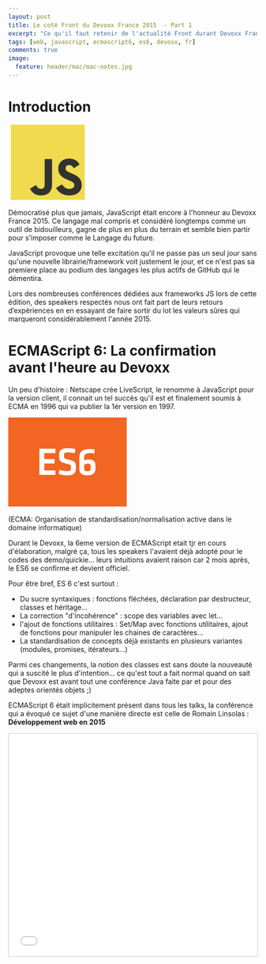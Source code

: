 ```yaml
---
layout: post
title: Le coté Front du Devoxx France 2015  - Part 1
excerpt: "Ce qu'il faut retenir de l'actualité Front durant Devoxx France 2015. Partie 1 : La confirmation avant l'heure au Devoxx de l'ECMAScript 6"
tags: [web, javascript, ecmascript6, es6, devoxx, fr]
comments: true
image:
  feature: header/mac/mac-notes.jpg
---
```

# Introduction
<p class="image-pull-right">
<img src="/images/2015/js-logo.png" style="width: 150px; margin-left: 5px" />
</p>
<p>
Démocratisé plus que jamais, JavaScript était encore à l'honneur au Devoxx France 2015. Ce langage mal compris et considéré longtemps comme un outil de bidouilleurs, gagne de plus en plus du terrain et semble bien partir pour s’imposer comme le Langage du future.
</p>
<p>
JavaScript provoque une telle excitation qu'il ne passe pas un seul jour sans qu'une nouvelle librairie/framework voit justement le jour, et ce n'est pas sa premiere place au podium des langages les plus actifs de GitHub qui le démentira.
</p>
<p>
Lors des nombreuses conférences dédiées aux frameworks JS lors de cette édition, des speakers respectés nous ont fait part de leurs retours d’expériences en en essayant de faire sortir du lot les valeurs sûres qui marqueront considérablement l'année 2015.
</p>

# ECMAScript 6: La confirmation avant l'heure au Devoxx

Un peu d'histoire : Netscape crée LiveScript, le renomme à JavaScript pour la version client, il connait un tel succès qu'il est et finalement soumis à ECMA en 1996 qui va publier la 1ér version en 1997.
<p class="image-pull-right">
<img src="/images/2015/es6-logo.png" />
</p>

(ECMA: Organisation de standardisation/normalisation active dans le domaine informatique)

Durant le Devoxx, la 6eme version de ECMAScript etait tjr en cours d'élaboration, malgré ça, tous les speakers l'avaient déjà adopté pour le codes des demo/quickie... leurs intuitions avaient raison car 2 mois après, le ES6 se confirme et devient officiel.

Pour être bref, ES 6 c'est surtout :

- Du sucre syntaxiques : fonctions fléchées, déclaration par destructeur, classes et héritage...
- La correction "d'incohérence" : scope des variables avec let...
- l'ajout de fonctions utilitaires : Set/Map avec fonctions utilitaires, ajout de fonctions pour manipuler les chaines de caractères...
- La standardisation de concepts déjà existants en plusieurs variantes (modules, promises, itérateurs...)

Parmi ces changements, la notion des classes est sans doute la nouveauté qui a suscité le plus d'intention... ce qu'est tout a fait normal quand on sait que Devoxx est avant tout une conférence Java faite par et pour des adeptes orientés objets ;)

ECMAScript 6 était implicitement présent dans tous les talks, la conférence qui a évoqué ce sujet d'une manière directe est celle de Romain Linsolas : <b>Développement web en 2015</b>

<center>
<iframe align="center" src="//www.slideshare.net/slideshow/embed_code/key/9hgZapeu2pR0bM?startSlide=6" width="600" height="450" frameborder="0" marginwidth="0" marginheight="0" scrolling="no" style="border:1px solid #CCC; border-width:1px; margin-bottom:5px; max-width: 100%;" allowfullscreen> </iframe>
</center>
